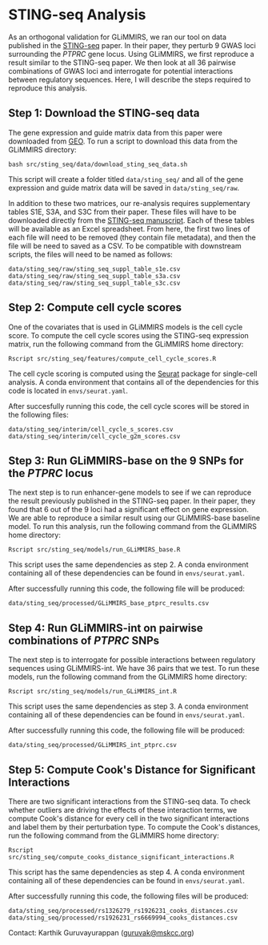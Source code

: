 # STING-seq Analysis

As an orthogonal validation for GLiMMIRS, we ran our tool on data published in the [STING-seq](https://www.science.org/doi/10.1126/science.adh7699) paper.
In their paper, they perturb 9 GWAS loci surrounding the *PTPRC* gene locus. Using GLiMMIRS, we first reproduce a result similar to the STING-seq paper.
We then look at all 36 pairwise combinations of GWAS loci and interrogate for potential interactions between regulatory sequences. Here, I will describe
the steps required to reproduce this analysis.

## Step 1: Download the STING-seq data

The gene expression and guide matrix data from this paper were downloaded from [GEO](https://www.ncbi.nlm.nih.gov/geo/query/acc.cgi?acc=GSE171452). To run
a script to download this data from the GLiMMIRS directory:

```
bash src/sting_seq/data/download_sting_seq_data.sh
```

This script will create a folder titled `data/sting_seq/` and all of the gene expression and guide matrix data will be saved in `data/sting_seq/raw`.

In addition to these two matrices, our re-analysis requires supplementary tables S1E, S3A, and S3C from their paper. These files will have to be
downloaded directly from the [STING-seq manuscript](https://www.science.org/doi/10.1126/science.adh7699). Each of these tables will be available
as an Excel spreadsheet. From here, the first two lines of each file will need to be removed (they contain file metadata), and then the file will be
need to saved as a CSV. To be compatible with downstream scripts, the files will need to be named as follows:

```
data/sting_seq/raw/sting_seq_suppl_table_s1e.csv
data/sting_seq/raw/sting_seq_suppl_table_s3a.csv
data/sting_seq/raw/sting_seq_suppl_table_s3c.csv
```

## Step 2: Compute cell cycle scores

One of the covariates that is used in GLiMMIRS models is the cell cycle score. To compute the cell cycle scores using the STING-seq expression matrix,
run the following command from the GLiMMIRS home directory:

```
Rscript src/sting_seq/features/compute_cell_cycle_scores.R
```

The cell cycle scoring is computed using the [Seurat](https://satijalab.org/seurat/) package for single-cell analysis. A conda environment that contains
all of the dependencies for this code is located in `envs/seurat.yaml`.

After succesfully running this code, the cell cycle scores will be stored in the following files:

```
data/sting_seq/interim/cell_cycle_s_scores.csv
data/sting_seq/interim/cell_cycle_g2m_scores.csv
```

## Step 3: Run GLiMMIRS-base on the 9 SNPs for the *PTPRC* locus

The next step is to run enhancer-gene models to see if we can reproduce the result previously published in the STING-seq paper. In their paper, they found
that 6 out of the 9 loci had a significant effect on gene expression. We are able to reproduce a similar result using our GLiMMIRS-base baseline model.
To run this analysis, run the following command from the GLiMMIRS home directory:

```
Rscript src/sting_seq/models/run_GLiMMIRS_base.R
```

This script uses the same dependencies as step 2. A conda environment containing all of these dependencies can be found in `envs/seurat.yaml`. 

After successfully running this code, the following file will be produced:

```
data/sting_seq/processed/GLiMMIRS_base_ptprc_results.csv
```


## Step 4: Run GLiMMIRS-int on pairwise combinations of *PTPRC* SNPs

The next step is to interrogate for possible interactions between regulatory sequences using GLiMMIRS-int. We have 36 pairs that we test. To run
these models, run the following command from the GLiMMIRS home directory: 

```
Rscript src/sting_seq/models/run_GLiMMIRS_int.R
```

This script uses the same dependencies as step 3. A conda environment containing all of these dependencies can be found in `envs/seurat.yaml`.

After successfully running this code, the following file will be produced:

```
data/sting_seq/processed/GLiMMIRS_int_ptprc.csv
```


## Step 5: Compute Cook's Distance for Significant Interactions

There are two significant interactions from the STING-seq data. To check whether outliers are driving the effects of these interaction terms, we
compute Cook's distance for every cell in the two significant interactions and label them by their perturbation type. To compute the Cook's
distances, run the following command from the GLiMMIRS home directory:

```
Rscript src/sting_seq/compute_cooks_distance_significant_interactions.R
```

This script has the same dependencies as step 4. A conda environment containing all of these dependencies can be found in `envs/seurat.yaml`.

After successfully running this code, the following files will be produced:
```
data/sting_seq/processed/rs1326279_rs1926231_cooks_distances.csv
data/sting_seq/processed/rs1926231_rs6669994_cooks_distances.csv
```

Contact: Karthik Guruvayurappan (guruvak@mskcc.org)
